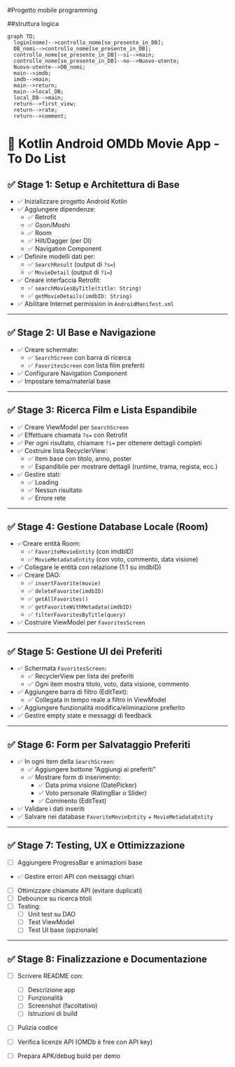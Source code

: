#Progetto mobile programming

##struttura logica
```mermaid
graph TD;
  login[nome]-->controllo_nome[se_presente_in_DB];
  DB_nomi-->controllo_nome[se_presente_in_DB];
  controllo_nome[se_presente_in_DB]--si-->main;
  controllo_nome[se_presente_in_DB]--no-->Nuovo-utente;
  Nuovo-utente-->DB_nomi;
  main-->imdb;
  imdb-->main;
  main-->return;
  main-->local_DB;
  local_DB-->main;
  return-->first_view;
  return-->rate;
  return-->comment;
```


# 🎯 Kotlin Android OMDb Movie App - To Do List

## ✅ Stage 1: Setup e Architettura di Base
- ✅ Inizializzare progetto Android Kotlin
- ✅ Aggiungere dipendenze:
  - ✅ Retrofit
  - ✅ Gson/Moshi
  - ✅ Room
  - ✅ Hilt/Dagger (per DI)
  - ✅ Navigation Component
- ✅ Definire modelli dati per:
  - ✅ `SearchResult` (output di `?s=`)
  - ✅ `MovieDetail` (output di `?i=`)
- ✅ Creare interfaccia Retrofit:
  - ✅ `searchMoviesByTitle(title: String)`
  - ✅ `getMovieDetails(imdbID: String)`
- ✅ Abilitare Internet permission in `AndroidManifest.xml`

---

## ✅ Stage 2: UI Base e Navigazione
- ✅ Creare schermate:
  - ✅ `SearchScreen` con barra di ricerca
  - ✅ `FavoritesScreen` con lista film preferiti
- ✅ Configurare Navigation Component
- ✅ Impostare tema/material base

---

## ✅ Stage 3: Ricerca Film e Lista Espandibile
- ✅ Creare ViewModel per `SearchScreen`
- ✅ Effettuare chiamata `?s=` con Retrofit
- ✅ Per ogni risultato, chiamare `?i=` per ottenere dettagli completi
- ✅ Costruire lista RecyclerView:
  - ✅ Item base con titolo, anno, poster
  - ✅ Espandibile per mostrare dettagli (runtime, trama, regista, ecc.)
- ✅ Gestire stati:
  - ✅ Loading
  - ✅ Nessun risultato
  - ✅ Errore rete

---

## ✅ Stage 4: Gestione Database Locale (Room)
- ✅Creare entità Room:
  - ✅ `FavoriteMovieEntity` (con imdbID)
  - ✅ `MovieMetadataEntity` (con voto, commento, data visione)
- ✅ Collegare le entità con relazione (1:1 su imdbID)
- ✅ Creare DAO:
  - ✅ `insertFavorite(movie)`
  - ✅ `deleteFavorite(imdbID)`
  - ✅ `getAllFavorites()`
  - ✅ `getFavoriteWithMetadata(imdbID)`
  - ✅ `filterFavoritesByTitle(query)`
- ✅ Costruire ViewModel per `FavoritesScreen`

---

## ✅ Stage 5: Gestione UI dei Preferiti
- ✅ Schermata `FavoritesScreen`:
  - ✅ RecyclerView per lista dei preferiti
  - ✅ Ogni item mostra titolo, voto, data visione, commento
- ✅ Aggiungere barra di filtro (EditText):
  - ✅ Collegata in tempo reale a filtro in ViewModel
- ✅ Aggiungere funzionalità modifica/eliminazione preferito
- ✅ Gestire empty state e messaggi di feedback

---

## ✅ Stage 6: Form per Salvataggio Preferiti
- ✅ In ogni item della `SearchScreen`:
  - ✅ Aggiungere bottone “Aggiungi ai preferiti”
  - ✅ Mostrare form di inserimento:
    - ✅ Data prima visione (DatePicker)
    - ✅ Voto personale (RatingBar o Slider)
    - ✅ Commento (EditText)
- ✅ Validare i dati inseriti
- ✅ Salvare nei database `FavoriteMovieEntity` + `MovieMetadataEntity`

---

## ✅ Stage 7: Testing, UX e Ottimizzazione
- [ ] Aggiungere ProgressBar e animazioni base
- ✅ Gestire errori API con messaggi chiari
- [ ] Ottimizzare chiamate API (evitare duplicati)
- [ ] Debounce su ricerca titoli
- [ ] Testing:
  - [ ] Unit test su DAO
  - [ ] Test ViewModel
  - [ ] Test UI base (opzionale)

---

## ✅ Stage 8: Finalizzazione e Documentazione
- [ ] Scrivere README con:
  - [ ] Descrizione app
  - [ ] Funzionalità
  - [ ] Screenshot (facoltativo)
  - [ ] Istruzioni di build
- [ ] Pulizia codice
- [ ] Verifica licenze API (OMDb è free con API key)
- [ ] Prepara APK/debug build per demo


